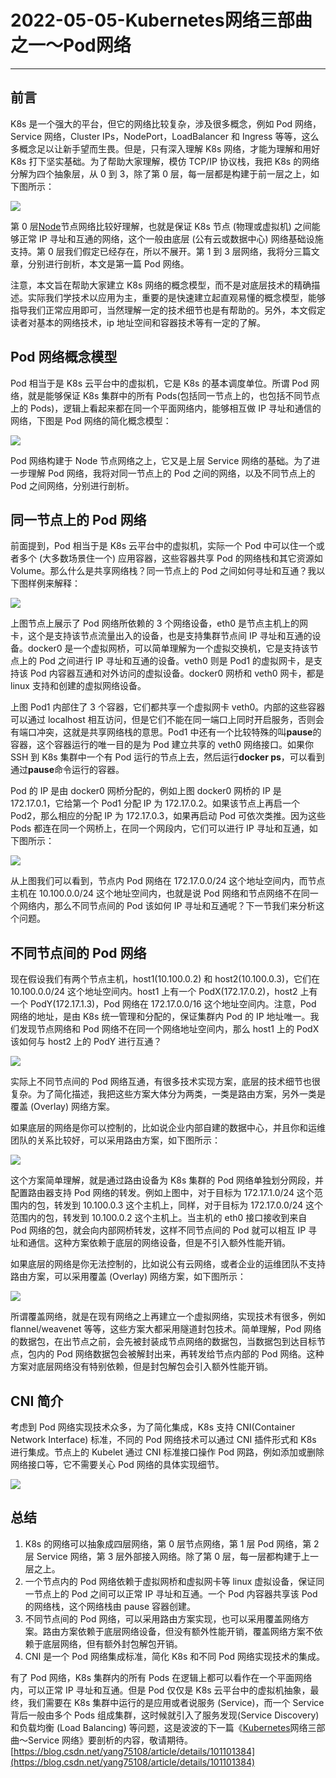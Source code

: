 
# 2022-05-05-Kubernetes网络三部曲之一～Pod网络
* * *
## 前言

K8s 是一个强大的平台，但它的网络比较复杂，涉及很多概念，例如 Pod 网络，Service 网络，Cluster IPs，NodePort，LoadBalancer 和 Ingress 等等，这么多概念足以让新手望而生畏。但是，只有深入理解 K8s 网络，才能为理解和用好 K8s 打下坚实基础。为了帮助大家理解，模仿 TCP/IP 协议栈，我把 K8s 的网络分解为四个抽象层，从 0 到 3，除了第 0 层，每一层都是构建于前一层之上，如下图所示：

![](https://img-blog.csdnimg.cn/20190921112602532.png?x-oss-process=image/watermark,type_ZmFuZ3poZW5naGVpdGk,shadow_10,text_aHR0cHM6Ly9ibG9nLmNzZG4ubmV0L3lhbmc3NTEwOA==,size_16,color_FFFFFF,t_70)

第 0 层[Node](https://so.csdn.net/so/search?q=Node&spm=1001.2101.3001.7020)节点网络比较好理解，也就是保证 K8s 节点 (物理或虚拟机) 之间能够正常 IP 寻址和互通的网络，这个一般由底层 (公有云或数据中心) 网络基础设施支持。第 0 层我们假定已经存在，所以不展开。第 1 到 3 层网络，我将分三篇文章，分别进行剖析，本文是第一篇 Pod 网络。

注意，本文旨在帮助大家建立 K8s 网络的概念模型，而不是对底层技术的精确描述。实际我们学技术以应用为主，重要的是快速建立起直观易懂的概念模型，能够指导我们正常应用即可，当然理解一定的技术细节也是有帮助的。另外，本文假定读者对基本的网络技术，ip 地址空间和容器技术等有一定的了解。

## Pod 网络概念模型

Pod 相当于是 K8s 云平台中的虚拟机，它是 K8s 的基本调度单位。所谓 Pod 网络，就是能够保证 K8s 集群中的所有 Pods(包括同一节点上的，也包括不同节点上的 Pods)，逻辑上看起来都在同一个平面网络内，能够相互做 IP 寻址和通信的网络，下图是 Pod 网络的简化概念模型：

![](https://img-blog.csdnimg.cn/20190921112649439.png?x-oss-process=image/watermark,type_ZmFuZ3poZW5naGVpdGk,shadow_10,text_aHR0cHM6Ly9ibG9nLmNzZG4ubmV0L3lhbmc3NTEwOA==,size_16,color_FFFFFF,t_70)

Pod 网络构建于 Node 节点网络之上，它又是上层 Service 网络的基础。为了进一步理解 Pod 网络，我将对同一节点上的 Pod 之间的网络，以及不同节点上的 Pod 之间网络，分别进行剖析。

## 同一节点上的 Pod 网络

前面提到，Pod 相当于是 K8s 云平台中的虚拟机，实际一个 Pod 中可以住一个或者多个 (大多数场景住一个) 应用容器，这些容器共享 Pod 的网络栈和其它资源如 Volume。那么什么是共享网络栈？同一节点上的 Pod 之间如何寻址和互通？我以下图样例来解释：

![](https://img-blog.csdnimg.cn/20190921112728407.png?x-oss-process=image/watermark,type_ZmFuZ3poZW5naGVpdGk,shadow_10,text_aHR0cHM6Ly9ibG9nLmNzZG4ubmV0L3lhbmc3NTEwOA==,size_16,color_FFFFFF,t_70)

上图节点上展示了 Pod 网络所依赖的 3 个网络设备，eth0 是节点主机上的网卡，这个是支持该节点流量出入的设备，也是支持集群节点间 IP 寻址和互通的设备。docker0 是一个虚拟网桥，可以简单理解为一个虚拟交换机，它是支持该节点上的 Pod 之间进行 IP 寻址和互通的设备。veth0 则是 Pod1 的虚拟网卡，是支持该 Pod 内容器互通和对外访问的虚拟设备。docker0 网桥和 veth0 网卡，都是 linux 支持和创建的虚拟网络设备。

上图 Pod1 内部住了 3 个容器，它们都共享一个虚拟网卡 veth0。内部的这些容器可以通过 localhost 相互访问，但是它们不能在同一端口上同时开启服务，否则会有端口冲突，这就是共享网络栈的意思。Pod1 中还有一个比较特殊的叫**pause**的容器，这个容器运行的唯一目的是为 Pod 建立共享的 veth0 网络接口。如果你 SSH 到 K8s 集群中一个有 Pod 运行的节点上去，然后运行**docker ps**，可以看到通过**pause**命令运行的容器。

Pod 的 IP 是由 docker0 网桥分配的，例如上图 docker0 网桥的 IP 是 172.17.0.1，它给第一个 Pod1 分配 IP 为 172.17.0.2。如果该节点上再启一个 Pod2，那么相应的分配 IP 为 172.17.0.3，如果再启动 Pod 可依次类推。因为这些 Pods 都连在同一个网桥上，在同一个网段内，它们可以进行 IP 寻址和互通，如下图所示：

![](https://img-blog.csdnimg.cn/20190921112825755.png?x-oss-process=image/watermark,type_ZmFuZ3poZW5naGVpdGk,shadow_10,text_aHR0cHM6Ly9ibG9nLmNzZG4ubmV0L3lhbmc3NTEwOA==,size_16,color_FFFFFF,t_70)

从上图我们可以看到，节点内 Pod 网络在 172.17.0.0/24 这个地址空间内，而节点主机在 10.100.0.0/24 这个地址空间内，也就是说 Pod 网络和节点网络不在同一个网络内，那么不同节点间的 Pod 该如何 IP 寻址和互通呢？下一节我们来分析这个问题。

## 不同节点间的 Pod 网络

现在假设我们有两个节点主机，host1(10.100.0.2) 和 host2(10.100.0.3)，它们在 10.100.0.0/24 这个地址空间内。host1 上有一个 PodX(172.17.0.2)，host2 上有一个 PodY(172.17.1.3)，Pod 网络在 172.17.0.0/16 这个地址空间内。注意，Pod 网络的地址，是由 K8s 统一管理和分配的，保证集群内 Pod 的 IP 地址唯一。我们发现节点网络和 Pod 网络不在同一个网络地址空间内，那么 host1 上的 PodX 该如何与 host2 上的 PodY 进行互通？

![](https://img-blog.csdnimg.cn/20190921113006546.png?x-oss-process=image/watermark,type_ZmFuZ3poZW5naGVpdGk,shadow_10,text_aHR0cHM6Ly9ibG9nLmNzZG4ubmV0L3lhbmc3NTEwOA==,size_16,color_FFFFFF,t_70)

实际上不同节点间的 Pod 网络互通，有很多技术实现方案，底层的技术细节也很复杂。为了简化描述，我把这些方案大体分为两类，一类是路由方案，另外一类是覆盖 (Overlay) 网络方案。

如果底层的网络是你可以控制的，比如说企业内部自建的数据中心，并且你和运维团队的关系比较好，可以采用路由方案，如下图所示：

![](https://img-blog.csdnimg.cn/20190921113037220.png?x-oss-process=image/watermark,type_ZmFuZ3poZW5naGVpdGk,shadow_10,text_aHR0cHM6Ly9ibG9nLmNzZG4ubmV0L3lhbmc3NTEwOA==,size_16,color_FFFFFF,t_70)

这个方案简单理解，就是通过路由设备为 K8s 集群的 Pod 网络单独划分网段，并配置路由器支持 Pod 网络的转发。例如上图中，对于目标为 172.17.1.0/24 这个范围内的包，转发到 10.100.0.3 这个主机上，同样，对于目标为 172.17.0.0/24 这个范围内的包，转发到 10.100.0.2 这个主机上。当主机的 eth0 接口接收到来自 Pod 网络的包，就会向内部网桥转发，这样不同节点间的 Pod 就可以相互 IP 寻址和通信。这种方案依赖于底层的网络设备，但是不引入额外性能开销。

如果底层的网络是你无法控制的，比如说公有云网络，或者企业的运维团队不支持路由方案，可以采用覆盖 (Overlay) 网络方案，如下图所示：

![](https://img-blog.csdnimg.cn/20190921113100343.png?x-oss-process=image/watermark,type_ZmFuZ3poZW5naGVpdGk,shadow_10,text_aHR0cHM6Ly9ibG9nLmNzZG4ubmV0L3lhbmc3NTEwOA==,size_16,color_FFFFFF,t_70)

所谓覆盖网络，就是在现有网络之上再建立一个虚拟网络，实现技术有很多，例如 flannel/weavenet 等等，这些方案大都采用隧道封包技术。简单理解，Pod 网络的数据包，在出节点之前，会先被封装成节点网络的数据包，当数据包到达目标节点，包内的 Pod 网络数据包会被解封出来，再转发给节点内部的 Pod 网络。这种方案对底层网络没有特别依赖，但是封包解包会引入额外性能开销。

## CNI 简介

考虑到 Pod 网络实现技术众多，为了简化集成，K8s 支持 CNI(Container Network Interface) 标准，不同的 Pod 网络技术可以通过 CNI 插件形式和 K8s 进行集成。节点上的 Kubelet 通过 CNI 标准接口操作 Pod 网路，例如添加或删除网络接口等，它不需要关心 Pod 网络的具体实现细节。

![](https://img-blog.csdnimg.cn/20190921113136617.png?x-oss-process=image/watermark,type_ZmFuZ3poZW5naGVpdGk,shadow_10,text_aHR0cHM6Ly9ibG9nLmNzZG4ubmV0L3lhbmc3NTEwOA==,size_16,color_FFFFFF,t_70)

## 总结

1.  K8s 的网络可以抽象成四层网络，第 0 层节点网络，第 1 层 Pod 网络，第 2 层 Service 网络，第 3 层外部接入网络。除了第 0 层，每一层都构建于上一层之上。
2.  一个节点内的 Pod 网络依赖于虚拟网桥和虚拟网卡等 linux 虚拟设备，保证同一节点上的 Pod 之间可以正常 IP 寻址和互通。一个 Pod 内容器共享该 Pod 的网络栈，这个网络栈由 pause 容器创建。
3.  不同节点间的 Pod 网络，可以采用路由方案实现，也可以采用覆盖网络方案。路由方案依赖于底层网络设备，但没有额外性能开销，覆盖网络方案不依赖于底层网络，但有额外封包解包开销。
4.  CNI 是一个 Pod 网络集成标准，简化 K8s 和不同 Pod 网络实现技术的集成。

有了 Pod 网络，K8s 集群内的所有 Pods 在逻辑上都可以看作在一个平面网络内，可以正常 IP 寻址和互通。但是 Pod 仅仅是 K8s 云平台中的虚拟机抽象，最终，我们需要在 K8s 集群中运行的是应用或者说服务 (Service)，而一个 Service 背后一般由多个 Pods 组成集群，这时候就引入了服务发现(Service Discovery) 和负载均衡 (Load Balancing) 等问题，这是波波的下一篇《[Kubernetes](https://so.csdn.net/so/search?q=Kubernetes&spm=1001.2101.3001.7020)网络三部曲～Service 网络》要剖析的内容，敬请期待。 
 [https://blog.csdn.net/yang75108/article/details/101101384](https://blog.csdn.net/yang75108/article/details/101101384)
